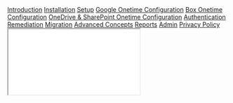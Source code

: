 

<script type="text/javascript" src="http://code.jquery.com/jquery-1.7.1.min.js"></script>

<div class="row">
    <div class="col-xl-2">
        <div id="navbar1" class="nav nav-pills bg-light">
            <a id="Introduction" class="nav-link active" href="./Help/Introduction.htm" target="myframe">Introduction</a>
            <a id="Installation" class="nav-link" href="./Help/Installation.html" target="myframe">Installation</a>
            <a id="Setup" class="nav-link" href="./Help/Setup.htm" target="myframe">Setup</a>
            <a id="GoogleOnetime" class="nav-link ml-3 my-1" href="./Help/GoogleOneTimeSetup.htm" target="myframe">Google Onetime Configuration</a>
            <a id="BoxOnetime" class="nav-link ml-3 my-1" href="./Help/BoxOneTimeAuth.html" target="myframe">Box Onetime Configuration</a>
            <a id="OneDriveOnetime" class="nav-link ml-3 my-1" href="./Help/OneDriveOneTimeSetup.html" target="myframe">OneDrive &amp; SharePoint Onetime Configuration</a>
            <a id="Authentication" class="nav-link ml-3 my-1" href="./Help/Authentication.html" target="myframe">Authentication</a>
            <a id="Remediation" class="nav-link" href="./Help/Remediation.html" target="myframe">Remediation</a>
            <a id="Migration" class="nav-link" href="./Help/Migration.html" target="myframe">Migration</a>
            <a id="Advanced" class="nav-link ml-3 my-1" href="./Help/MigrationAdvanced.html" target="myframe">Advanced Concepts</a>
            <a id="Reports" class="nav-link" href="./Help/Reports.html" target="myframe">Reports</a>
            <a id="Admin" class="nav-link" href="./Help/Admin.html" target="myframe">Admin</a>
            <a id="PrivacyPolicy" class="nav-link" href="./Help/privacypolicy.html" target="myframe">Privacy Policy</a>
        </div>
    </div>
    <div class="col-xl-10">
        <div class="embed-responsive embed-responsive-1by1">
            <iframe id="frame001" class="embed-responsive-item" name="myframe" src="./Help/Introduction.htm"></iframe>
        </div>
    </div>
</div>

<script>
    $(document).ready(function () {

        $("#navbar1 a").click(function () {
            $("#navbar1 a").removeClass("active");
            $(this).addClass("active");
        });
    });
</script>

<script>

    var main_route = (window.location.pathname.split("/")[3]);
    if (main_route) {      
        document.getElementById(main_route).click();
        document.getElementById(main_route).className = "nav-link active";
    }
    else {
        document.getElementById("Introduction").className = "nav-link active";
    }

   
</script>





  


